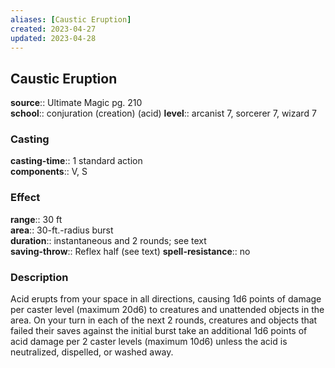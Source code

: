 ```yaml
---
aliases: [Caustic Eruption]
created: 2023-04-27
updated: 2023-04-28
---
```


## Caustic Eruption

**source**:: Ultimate Magic pg. 210  
**school**:: conjuration (creation) (acid)
**level**:: arcanist 7, sorcerer 7, wizard 7

### Casting

**casting-time**:: 1 standard action  
**components**:: V, S

### Effect

**range**:: 30 ft  
**area**:: 30-ft.-radius burst  
**duration**:: instantaneous and 2 rounds; see text  
**saving-throw**:: Reflex half (see text)
**spell-resistance**:: no

### Description

Acid erupts from your space in all directions, causing 1d6 points of damage per caster level (maximum 20d6) to creatures and unattended objects in the area. On your turn in each of the next 2 rounds, creatures and objects that failed their saves against the initial burst take an additional 1d6 points of acid damage per 2 caster levels (maximum 10d6) unless the acid is neutralized, dispelled, or washed away.
